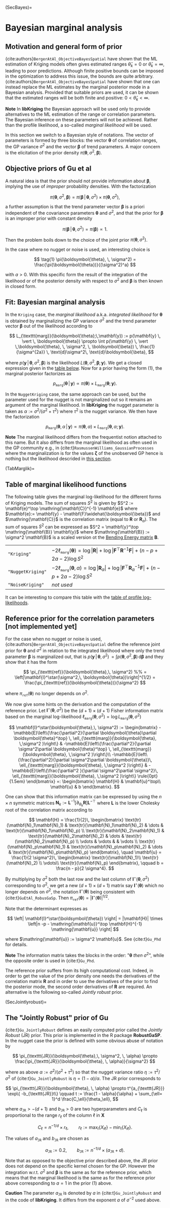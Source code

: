 
(SecBayes)=
# Bayesian marginal analysis

## Motivation and general form of prior
{cite:authors}`BergerAtAl_ObjectiveBayesSpatial` have shown that the
ML estimation of Kriging models often gives estimated ranges
$\widehat{\theta}_k = 0$ or $\widehat{\theta}_k = \infty$, leading to
poor predictions. Although finite positive bounds can be imposed in
the optimization to address this issue, the bounds are quite
arbitrary. {cite:authors}`BergerAtAl_ObjectiveBayesSpatial` have shown
that one can instead replace the ML estimates by the marginal
posterior mode in a Bayesian analysis. Provided that suitable priors
are used, it can be shown that the estimated ranges will be both
finite and positive: $0 < \widehat{\theta}_k < \infty$.

**Note**  In **libKriging** the Bayesian approach will be used only to provide
  alternatives to the ML estimation of the range or correlation
  parameters.  The Bayesian inference on these parameters will not be
  achieved. Rather than the profile likelihood, a so-called
  *marginal likelihood* will be used.

In this section we switch to a Bayesian style of notations. The vector
of parameters is formed by three blocks: the vector $\boldsymbol{\theta}$ of
correlation ranges, the GP variance $\sigma^2$ and the vector
$\boldsymbol{\beta}$ of trend parameters. A major concern is the elicitation
of the prior density $\pi(\boldsymbol{\theta}, \, \sigma^2, \,\boldsymbol{\beta})$.

## Objective priors of Gu et al

A natural idea is that the prior should not provide information about
$\boldsymbol{\beta}$, implying the use of *improper* probability
densities. With the factorization

$$
  \pi(\boldsymbol{\theta}, \, \sigma^2, \,\boldsymbol{\beta}) =
  \pi(\boldsymbol{\beta} \, \vert \, \boldsymbol{\theta}, \,\sigma^2) \times
  \pi(\boldsymbol{\theta}, \, \sigma^2),
$$

a further assumption is that the trend parameter vector $\boldsymbol{\beta}$
is a priori independent of the covariance parameters $\boldsymbol{\theta}$ and
$\sigma^2$, and that the prior for $\boldsymbol{\beta}$ is an improper prior
with constant density

$$
   \pi(\boldsymbol{\beta} \, \vert \, \boldsymbol{\theta}, \sigma^2)
        = \pi(\boldsymbol{\beta}) \propto 1.
$$

Then the problem boils down to the choice of the joint prior
$\pi(\boldsymbol{\theta}, \, \sigma^2)$. 

In the case where no nugget or noise is used, an interesting choice is

$$ 
  \tag{1}
  \pi(\boldsymbol{\theta}, \, \sigma^2) =
    \frac{\pi(\boldsymbol{\theta})}{(\sigma^2)^a}
$$

with $a >0$. With this specific form the result of the integration of
the likelihood or of the posterior density with respect to $\sigma^2$
and $\boldsymbol{\beta}$ is then known in closed form.  

## Fit: Bayesian marginal analysis

In the `Kriging` case, the *marginal likelihood*
a.k.a. *integrated likelihood* for $\boldsymbol{\theta}$ is obtained by
marginalizing the GP variance $\sigma^2$ and the trend parameter
vector $\boldsymbol{\beta}$ out of the likelihood according to

$$
  L_{\texttt{marg}}(\boldsymbol{\theta};\,\mathbf{y}) := 
  p(\mathbf{y} \, \vert \, \boldsymbol{\theta}) \propto \int
  p(\mathbf{y} \, \vert \,\boldsymbol{\theta}, \, \sigma^2, \, \boldsymbol{\beta}) \,
  \frac{1}{\sigma^{2a}} \,
  \text{d}\sigma^2\,
  \text{d}\boldsymbol{\beta},
$$

where $p(\mathbf{y} \, \vert \,\boldsymbol{\theta}, \, \sigma^2, \,
\boldsymbol{\beta})$ is the likelihood $L(\boldsymbol{\theta}, \,
\sigma^2, \, \boldsymbol{\beta};\, \mathbf{y})$. We get a closed
expression given in the [table below](TabMarglik).  Now for a prior
having the form (1), the marginal posterior factorizes as

$$
    p_{\texttt{marg}}(\boldsymbol{\theta}\,\vert \,\mathbf{y}) 
	\propto \pi(\boldsymbol{\theta}) \times  L_{\texttt{marg}}(\boldsymbol{\theta};\,\mathbf{y}).
$$

In the `NuggetKriging` case, the same approach can be used, but the
parameter used for the nugget is not marginalized out so it remains an
argument of the marginal likelihood. In **libKriging** the nugget
parameter is taken as $\alpha := \sigma^2 / (\sigma^2 + \tau^2)$ where
$\tau^2$ is the nugget variance. We then have the factorization

$$
    p_{\texttt{marg}}(\boldsymbol{\theta}, \, \alpha \,\vert \,\mathbf{y}) 
	\propto \pi(\boldsymbol{\theta},\,\alpha) \times  L_{\texttt{marg}}(\boldsymbol{\theta},\,\alpha;\,\mathbf{y}).
$$


**Note** The marginal likelihood differs from the frequentist notion
  attached to this name. But it also differs from the marginal
  likelihood as often used in the GP community e.g., in
  {cite:t}`RasmussenWilliams_GaussianProcesses` where the
  marginalization is for the values $\boldsymbol{\zeta}$ of the
  unobserved GP hence is nothing but the likelihood descrided in [this
  section](SecMLE).

(TabMarglik)=
## Table of marginal likelihood functions

The following table gives the marginal log-likelihood for the
different forms of Kriging models. The sum of squares $S^2$ is given
by $S^2 := \mathbf{e}^\top \mathring{\mathbf{C}}^{-1} \mathbf{e}$
where $\mathbf{e}:= \mathbf{y} -
\mathbf{F}\widehat{\boldsymbol{\beta}}$ and $\mathring{\mathbf{C}}$ is
the correlation matrix (equal to $\mathbf{R}$ or
$\mathbf{R}_\alpha$). The sum of squares $S^2$ can be expressed as
$S^2 = \mathbf{y}^\top \mathring{\mathbf{B}} \mathbf{y}$ where
$\mathring{\mathbf{B}} := \sigma^2 \mathbf{B}$ is a scaled version ot
the [Bending Energy matrix](SecBending) $\mathbf{B}$.


|   |   |
|:--|:--|
| `"Kriging"` | $-2 \ell_{\texttt{marg}}(\boldsymbol{\theta}) = \log \lvert\mathbf{R}\rvert + \log\lvert \mathbf{F}^\top \mathbf{R}^{-1}\mathbf{F}\rvert + (n - p + 2a - 2) \log S^2$  |
| `"NuggetKriging"` | $-2 \ell_{\texttt{marg}}(\boldsymbol{\theta}, \, \alpha) = \log \lvert\mathbf{R}_\alpha\rvert + \log\lvert \mathbf{F}^\top \mathbf{R}_\alpha^{-1}\mathbf{F}\rvert + (n - p + 2a -2) \log S^2$ |
| `"NoiseKriging"` | *not used*  |


It can be interesting to compare this table with the [table of profile
log-likelihoods](TabProflik). 



## Reference prior for the correlation parameters [not implemented yet]

For the case when no nugget or noise is used,
{cite:authors}`BergerAtAl_ObjectiveBayesSpatial` define the reference joint
prior for $\boldsymbol{\theta}$ and $\sigma^2$ in relation to the
integrated likelihood where only the trend parameter
$\boldsymbol{\beta}$ is marginalized out, that is $p(\mathbf{y} \,
\vert \,\boldsymbol{\theta}, \, \sigma^2) \, = \int
p(\boldsymbol{\theta}, \, \sigma^2, \, \boldsymbol{\beta}) \,
\text{d}\boldsymbol{\beta}$ and they show that it has the form

$$
  \pi_{\texttt{ref}}(\boldsymbol{\theta},\, \sigma^2) %% = \left|\mathbf{I}^\star(\sigma^2,\, \boldsymbol{\theta})\right|^{1/2}
  = \frac{\pi_{\texttt{ref}}(\boldsymbol{\theta})}{\sigma^2}
$$

where $\pi_{\texttt{ref}}(\boldsymbol{\theta})$ no longer depends on $\sigma^2$.

We now give some hints on the derivation and the computation of the
reference prior. Let
$\mathbf{I}^\star(\boldsymbol{\theta},\,\sigma^2)$ be the $(d+1)
\times (d+1)$ Fisher information matrix based on the marginal
log-likelihood $\ell_{\texttt{marg}}(\boldsymbol{\theta},\,\sigma^2) =
\log L_{\texttt{marg}}(\boldsymbol{\theta},\,\sigma^2)$

$$
  \mathbf{I}^\star(\boldsymbol{\theta},\, \sigma^2) := 
  \begin{bmatrix}
    -\mathbb{E}\left\{\frac{\partial^2}{\partial \boldsymbol{\theta}\partial \boldsymbol{\theta}^\top}
      \,
      \ell_{\texttt{marg}}(\boldsymbol{\theta}, \,\sigma^2 )\right\}
    & -\mathbb{E}\left\{\frac{\partial^2}{\partial \sigma^2\partial \boldsymbol{\theta}^\top}
      \,
      \ell_{\texttt{marg}}(\boldsymbol{\theta}, \,\sigma^2 )\right\}\\
    -\mathbb{E}\left\{\frac{\partial^2}{\partial \sigma^2\partial \boldsymbol{\theta}}\,
      \ell_{\texttt{marg}}(\boldsymbol{\theta}, \,\sigma^2 )\right\}
    & -\mathbb{E}\left\{\frac{\partial^2 }{\partial \sigma^2\partial \sigma^2}\,
      \ell_{\texttt{marg}}(\boldsymbol{\theta}, \,\sigma^2 )\right\}
    \rule{0pt}{1.5em}
  \end{bmatrix} =:
  \begin{bmatrix}
    \mathbf{H} & \mathbf{u}^\top\\
    \mathbf{u} & b
  \end{bmatrix}.
$$

One can show that this information matrix can be expressed by using
the $n \times n$ symmetric matrices $\mathbf{N}_k := \mathbf{L}^{-1}
\left[\partial_{\theta_k} \mathbf{R}\right] \mathbf{L}^{-\top}$ where
$\mathbf{L}$ is the lower Cholesky root of the correlation matrix
according to

$$
  \mathbf{H} = \frac{1}{2}\,
  \begin{bmatrix}
    \text{tr}(\mathbf{N}_1\mathbf{N}_1)   & \text{tr}(\mathbf{N}_1\mathbf{N}_2)
    & \dots & \text{tr}(\mathbf{N}_1\mathbf{N}_p) \\
    \text{tr}(\mathbf{N}_2\mathbf{N}_1)   & \text{tr}(\mathbf{N}_2\mathbf{N}_2)
    & \dots & \text{tr}(\mathbf{N}_2\mathbf{N}_p) \\
    \vdots  & \vdots  & &  \vdots \\
    \text{tr}(\mathbf{N}_p\mathbf{N}_1)   & \text{tr}(\mathbf{N}_p\mathbf{N}_2)
    & \dots & \text{tr}(\mathbf{N}_p\mathbf{N}_p) 
  \end{bmatrix}, \quad
  \mathbf{u} = \frac{1}{2 \sigma^2}\,
  \begin{bmatrix}
    \text{tr}(\mathbf{N}_1)\\
    \text{tr}(\mathbf{N}_2) \\
    \vdots\\
    \text{tr}(\mathbf{N}_p) 
  \end{bmatrix}, \qquad
  b = \frac{n - p}{2 \sigma^4}.
$$

By multiplying by $\sigma^2$ both the last row and the last column of
$\mathbf{I}^\star(\boldsymbol{\theta}, \, \sigma^2)$ corresponding to
$\sigma^2$, we get a new $(d+1) \times (d+1)$ matrix say
$\mathbf{I}^\star(\boldsymbol{\theta})$ which no longer depends on
$\sigma^2$, the notation $\mathbf{I}^\star(\boldsymbol{\theta})$ being
consistent with {cite:t}`GuEtAl_RobusGaSp`. Then
$\pi_{\texttt{ref}}(\boldsymbol{\theta}) = \left|
\mathbf{I}^\star(\boldsymbol{\theta}) \right|^{1/2}$.

Note that the determinant expresses as

$$
  \left| \mathbf{I}^\star(\boldsymbol{\theta}) \right| 
  = |\mathbf{H}| \times
  \left|n -p  - \mathring{\mathbf{u}}^\top \mathbf{H}^{-1} 
  \mathring{\mathbf{u}} \right| 
$$

where $\mathring{\mathbf{u}} := \sigma^2 \mathbf{u}$. See {cite:t}`Gu_Phd`
for details.

**Note**   The information matrix takes the blocks in the order:
  "$\boldsymbol{\theta}$ *then* $\sigma^2$", while the opposite order is used
  in {cite:t}`Gu_Phd`.

The reference prior suffers from its high computational cost. Indeed,
in order to get the value of the prior density one needs the
derivatives of the correlation matrix $\mathbf{R}$ and in order to use
the derivatives of the prior to find the posterior mode, the second
order derivatives of $\mathbf{R}$ are required. An alternative is
the following so-called *Jointly robust* prior.

(SecJointlyrobust)=
## The "Jointly Robust"  prior of Gu

{cite:t}`Gu_JointlyRobust` defines an easily computed prior called the
*Jointly Robust* (JR) prior. This prior is implemented in the R
package **RobustGaSP**. In the nugget case the prior is defined with some
obvious abuse of notation by

$$
  \pi_{\texttt{JR}}(\boldsymbol{\theta},\, \sigma^2, \, \alpha)  \propto
  \frac{\pi_{\texttt{JR}}(\boldsymbol{\theta}, \, \alpha)}{\sigma^2}
$$

where as above $\alpha := \sigma^2 / (\sigma^2 + \tau^2)$ so that the
nugget variance ratio $\eta := \tau^2 / \sigma^2$ of
{cite:t}`Gu_JointlyRobust` is $\eta = (1 - \alpha) / \alpha$. The JR
prior corresponds to

$$
  \pi_{\texttt{JR}}(\boldsymbol{\theta}, \, \alpha)  \propto t^{a_{\texttt{JR}}}
  \exp\{ -b_{\texttt{JR}}t\} \qquad
  t :=  \frac{1 - \alpha}{\alpha} + \sum_{\ell= 1}^d \frac{C_\ell}{\theta_\ell},
$$

where $a_{\texttt{JR}}> -(d + 1)$ and $b_{\texttt{JR}} >0$ are two
hyperparameters and $C_\ell$ is proportional to the range $r_\ell$ of
the column $\ell$ in $\mathbf{X}$

$$
  C_\ell = n^{-1/d} \times r_\ell, \qquad r_\ell :=
  \max_i\{X_{i\ell}\} -\min_i\{X_{i\ell}\}.
$$

The values of $a_{\texttt{JR}}$ and $b_{\texttt{JR}}$ are chosen as

$$
  a_{\texttt{JR}} := 0.2, \qquad b_{\texttt{JR}} := 
  n^{-1/d} \times (a_{\texttt{JR}} + d).
$$

Note that as opposed to the objective prior described above, the JR
prior does not depend on the specific kernel chosen for the
GP. However the integration w.r.t.  $\sigma^2$ and $\boldsymbol{\beta}$ is the
same as for the reference prior, which means that the marginal
likelihood is the same as for the reference prior above corresponding
to $a = 1$ in the prior (1) above.

**Caution** The parameter $a_{\texttt{JR}}$ is denoted by $a$ in
{cite:t}`Gu_JointlyRobust` and in the code of **libKriging**. It
differs from the exponent $a$ of $\sigma^{-2}$ used above.

